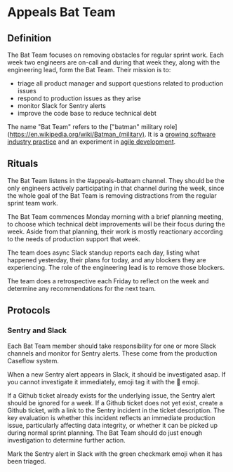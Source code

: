 # Appeals Bat Team

## Definition

The Bat Team focuses on removing obstacles for regular sprint work. Each week two engineers are on-call
and during that week they, along with the engineering lead, form the Bat Team. Their mission is to:

* triage all product manager and support questions related to production issues
* respond to production issues as they arise
* monitor Slack for Sentry alerts
* improve the code base to reduce technical debt

The name "Bat Team" refers to the ["batman" military role](https://en.wikipedia.org/wiki/Batman_(military).
It is a [growing software industry practice](https://twitter.com/mipsytipsy/status/1059392900239306755)
and an experiment in [agile development](https://www.icidigital.com/blog/web-development/batman-can-save-agile-team).

## Rituals

The Bat Team listens in the #appeals-batteam channel. They should be the only engineers actively participating
in that channel during the week, since the whole goal of the Bat Team is removing distractions from the
regular sprint team work.

The Bat Team commences Monday morning with a brief planning meeting, to choose which technical debt improvements
will be their focus during the week. Aside from that planning, their work is mostly reactionary according
to the needs of production support that week.

The team does async Slack standup reports each day, listing what happened yesterday, their plans for today,
and any blockers they are experiencing. The role of the engineering lead is to remove those blockers.

The team does a retrospective each Friday to reflect on the week and determine any recommendations
for the next team.

## Protocols

### Sentry and Slack

Each Bat Team member should take responsibility for one or more Slack channels and monitor for Sentry alerts. These
come from the production Caseflow system.

When a new Sentry alert appears in Slack, it should be investigated asap. If you cannot investigate it immediately,
emoji tag it with the :bat: emoji.

If a Github ticket already exists for the underlying issue, the Sentry alert should be ignored for a week.
If a Github ticket does not yet exist, create a Github ticket, with a link to the Sentry incident
in the ticket description. The key evaluation is whether this incident reflects an immediate production issue,
particularly affecting data integrity, or whether it can be picked up during normal sprint planning.
The Bat Team should do just enough investigation to determine further action.

Mark the Sentry alert in Slack with the green checkmark emoji when it has been triaged.

